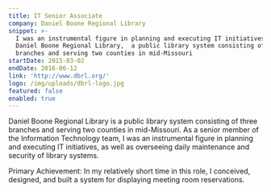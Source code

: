 ```yaml
---
title: IT Senior Associate
company: Daniel Boone Regional Library
snippet: >-
  I was an instrumental figure in planning and executing IT initiatives at
  Daniel Boone Regional Library,  a public library system consisting of three
  branches and serving two counties in mid-Missouri
startDate: 2015-03-02
endDate: 2016-06-12
link: 'http://www.dbrl.org/'
logo: /img/uploads/dbrl-logo.jpg
featured: false
enabled: true
---
```

Daniel Boone Regional Library is a public library system consisting of three branches and serving two counties in mid-Missouri. As a senior member of the Information Technology team, I was an instrumental figure in planning and executing IT initiatives, as well as overseeing daily maintenance and security of library systems. 

Primary Achievement:
In my relatively short time in this role, I conceived, designed, and built a system for displaying meeting room reservations.
